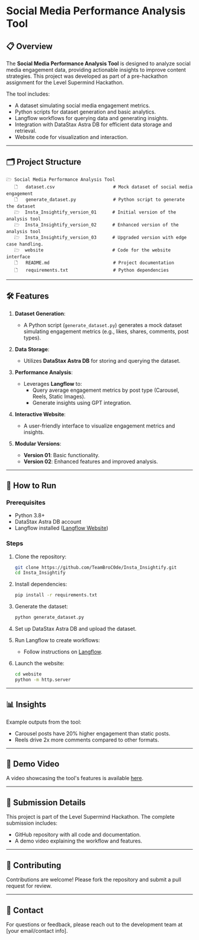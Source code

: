 # Social Media Performance Analysis Tool

## 📋 **Overview**
The **Social Media Performance Analysis Tool** is designed to analyze social media engagement data, providing actionable insights to improve content strategies. This project was developed as part of a pre-hackathon assignment for the Level Supermind Hackathon.

The tool includes:
- A dataset simulating social media engagement metrics.
- Python scripts for dataset generation and basic analytics.
- Langflow workflows for querying data and generating insights.
- Integration with DataStax Astra DB for efficient data storage and retrieval.
- Website code for visualization and interaction.

---

## 🗂 **Project Structure**
```
🗁 Social Media Performance Analysis Tool
   🗋   dataset.csv                      # Mock dataset of social media engagement
   🗋   generate_dataset.py              # Python script to generate the dataset
   🗁  Insta_Insightify_version_01      # Initial version of the analysis tool
   🗁  Insta_Insightify_version_02      # Enhanced version of the analysis tool
   🗁  Insta_Insightify_version_03      # Upgraded version with edge case handling.
   🗁  website                          # Code for the website interface
   🗋   README.md                        # Project documentation
   🗋   requirements.txt                 # Python dependencies
```

---

## 🛠️ **Features**
1. **Dataset Generation**:
   - A Python script (`generate_dataset.py`) generates a mock dataset simulating engagement metrics (e.g., likes, shares, comments, post types).

2. **Data Storage**:
   - Utilizes **DataStax Astra DB** for storing and querying the dataset.

3. **Performance Analysis**:
   - Leverages **Langflow** to:
     - Query average engagement metrics by post type (Carousel, Reels, Static Images).
     - Generate insights using GPT integration.

4. **Interactive Website**:
   - A user-friendly interface to visualize engagement metrics and insights.

5. **Modular Versions**:
   - **Version 01**: Basic functionality.
   - **Version 02**: Enhanced features and improved analysis.

---

## 🚀 **How to Run**
### Prerequisites
- Python 3.8+
- DataStax Astra DB account
- Langflow installed ([Langflow Website](https://www.langflow.org/))

### Steps
1. Clone the repository:
   ```bash
   git clone https://github.com/TeamBroC0de/Insta_Insightify.git
   cd Insta_Insightify
   ```

2. Install dependencies:
   ```bash
   pip install -r requirements.txt
   ```

3. Generate the dataset:
   ```bash
   python generate_dataset.py
   ```

4. Set up DataStax Astra DB and upload the dataset.

5. Run Langflow to create workflows:
   - Follow instructions on [Langflow](https://www.langflow.org/).

6. Launch the website:
   ```bash
   cd website
   python -m http.server
   ```

---

## 📊 **Insights**
Example outputs from the tool:
- Carousel posts have 20% higher engagement than static posts.
- Reels drive 2x more comments compared to other formats.

---

## 🎥 **Demo Video**
A video showcasing the tool's features is available [here](#).

---

## 📝 **Submission Details**
This project is part of the Level Supermind Hackathon. The complete submission includes:
- GitHub repository with all code and documentation.
- A demo video explaining the workflow and features.

---

## 🤝 **Contributing**
Contributions are welcome! Please fork the repository and submit a pull request for review.

---

## 📧 **Contact**
For questions or feedback, please reach out to the development team at [your email/contact info].
